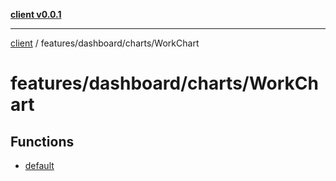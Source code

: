 [**client v0.0.1**](../../../../README.md)

***

[client](../../../../README.md) / features/dashboard/charts/WorkChart

# features/dashboard/charts/WorkChart

## Functions

- [default](functions/default.md)
